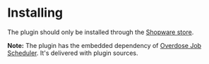 # Installing

The plugin should only be installed through the [Shopware store](https://store.shopware.com/en/overd73641583843f/nosto-personalization-for-shopware-6.html).

**Note:** The plugin has the embedded dependency of [Overdose Job Scheduler](https://bitbucket.org/overdosedigital/shopware-job-scheduler/src/master/). It's delivered with plugin sources.